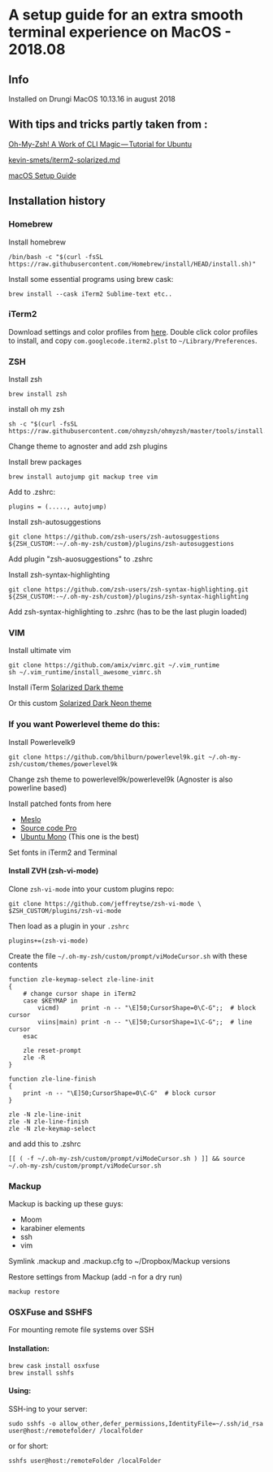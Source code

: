 # A setup guide for an extra smooth terminal experience on MacOS - 2018.08 
## Info
Installed on Drungi MacOS 10.13.16 in august 2018
	
## With tips and tricks partly taken from :

[Oh-My-Zsh! A Work of CLI Magic — Tutorial for Ubuntu ](https://medium.com/wearetheledger/oh-my-zsh-made-for-cli-lovers-installation-guide-3131ca5491fb)

[kevin-smets/iterm2-solarized.md](https://gist.github.com/kevin-smets/8568070)

[macOS Setup Guide](http://sourabhbajaj.com/mac-setup/)

## Installation history

### Homebrew
Install homebrew

	/bin/bash -c "$(curl -fsSL https://raw.githubusercontent.com/Homebrew/install/HEAD/install.sh)"
	
Install some essential programs using brew cask:

	brew install --cask iTerm2 Sublime-text etc..

### iTerm2
Download settings and color profiles from [here](https://github.com/dreamspy/Cheatsheets-and-Guides/tree/master/Settings%20Backup/iTerm2). Double click color profiles to install, and copy ```com.googlecode.iterm2.plst``` to ```~/Library/Preferences```.

### ZSH
Install zsh

	brew install zsh
	
install oh my zsh

	sh -c "$(curl -fsSL https://raw.githubusercontent.com/ohmyzsh/ohmyzsh/master/tools/install.sh)"

Change theme to agnoster and add zsh plugins

Install brew packages

	brew install autojump git mackup tree vim

Add to .zshrc:

	plugins = (....., autojump)
	
Install zsh-autosuggestions
	
	git clone https://github.com/zsh-users/zsh-autosuggestions ${ZSH_CUSTOM:-~/.oh-my-zsh/custom}/plugins/zsh-autosuggestions

Add plugin "zsh-auosuggestions" to .zshrc
	
Install zsh-syntax-highlighting

	git clone https://github.com/zsh-users/zsh-syntax-highlighting.git ${ZSH_CUSTOM:-~/.oh-my-zsh/custom}/plugins/zsh-syntax-highlighting

Add zsh-syntax-highlighting to .zshrc (has to be the last plugin loaded)

### VIM

Install ultimate vim

	git clone https://github.com/amix/vimrc.git ~/.vim_runtime
	sh ~/.vim_runtime/install_awesome_vimrc.sh

Install iTerm [Solarized Dark theme](https://raw.githubusercontent.com/mbadolato/iTerm2-Color-Schemes/master/schemes/Solarized%20Dark%20-%20Patched.itermcolors)

Or this custom [Solarized Dark Neon theme](https://raw.githubusercontent.com/dreamspy/Cheatsheets-and-Guides/master/Solarized%20Dark%20Neon.itermcolors) 

### If you want Powerlevel theme do this:

Install Powerlevelk9
	
	git clone https://github.com/bhilburn/powerlevel9k.git ~/.oh-my-zsh/custom/themes/powerlevel9k	
	
Change zsh theme to powerlevel9k/powerlevel9k (Agnoster is also powerline based)

Install patched fonts from here

- [Meslo](https://github.com/powerline/fonts/blob/master/Meslo%20Slashed/Meslo%20LG%20M%20Regular%20for%20Powerline.ttf)
- [Source code  Pro](https://github.com/powerline/fonts/blob/master/Meslo%20Slashed/Meslo%20LG%20M%20Regular%20for%20Powerline.ttf)
- [Ubuntu Mono](https://github.com/powerline/fonts) (This one is the best)

Set fonts in iTerm2 and Terminal	

#### Install ZVH (zsh-vi-mode)
Clone `zsh-vi-mode` into your custom plugins repo:

	git clone https://github.com/jeffreytse/zsh-vi-mode \
	$ZSH_CUSTOM/plugins/zsh-vi-mode

Then load as a plugin in your `.zshrc`

	plugins+=(zsh-vi-mode)

Create the file `~/.oh-my-zsh/custom/prompt/viModeCursor.sh` with these contents

```
function zle-keymap-select zle-line-init
{
    # change cursor shape in iTerm2
    case $KEYMAP in
        vicmd)      print -n -- "\E]50;CursorShape=0\C-G";;  # block cursor
        viins|main) print -n -- "\E]50;CursorShape=1\C-G";;  # line cursor
    esac

    zle reset-prompt
    zle -R
}

function zle-line-finish
{
    print -n -- "\E]50;CursorShape=0\C-G"  # block cursor
}

zle -N zle-line-init
zle -N zle-line-finish
zle -N zle-keymap-select
```
and add this to .zshrc

	[[ ( -f ~/.oh-my-zsh/custom/prompt/viModeCursor.sh ) ]] && source ~/.oh-my-zsh/custom/prompt/viModeCursor.sh

### Mackup

Mackup is backing up these guys:

- Moom
- karabiner elements
- ssh
- vim

Symlink .mackup and .mackup.cfg to ~/Dropbox/Mackup versions

Restore settings from Mackup (add -n for a dry run)
	
	mackup restore

### OSXFuse and SSHFS 

For mounting remote file systems over SSH

#### Installation:

	brew cask install osxfuse
	brew install sshfs
	
#### Using:

SSH-ing to your server:
	
	sudo sshfs -o allow_other,defer_permissions,IdentityFile=~/.ssh/id_rsa user@host:/remotefolder/ /localfolder

or for short:

	sshfs user@host:/remoteFolder /localFolder

	

